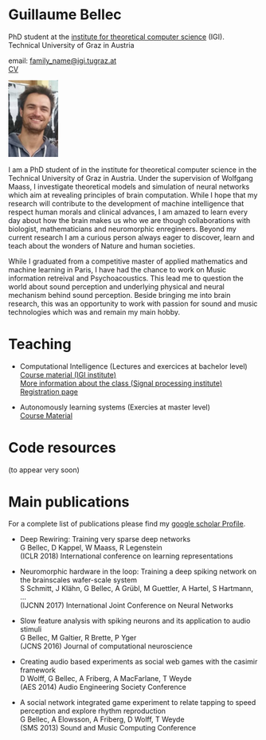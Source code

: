 # Guillaume Bellec
PhD student at the [institute for theoretical computer science](https://www.tugraz.at/institute/igi/home/) (IGI).  
Technical University of Graz in Austria

email: family_name@igi.tugraz.at  
[CV](https://github.com/guillaumeBellec/guillaumeBellec.github.io/blob/master/cv-guillaume-bellec%20(1).pdf)

<img src="https://github.com/guillaumeBellec/guillaumeBellec.github.io/blob/master/image_moi.jpg" alt="Photo" width="100px"/>

I am a PhD student of in the institute for theoretical computer science in the Technical University of Graz in Austria. Under the supervision of Wolfgang Maass, I investigate theoretical models and simulation of neural networks which aim at revealing principles of brain computation. While I hope that my research will contribute to the development of machine intelligence that respect human morals and clinical advances, I am amazed to learn every day about how the brain makes us who we are though collaborations with biologist, mathematicians and neuromorphic enregineers. Beyond my current research I am a curious person always eager to discover, learn and teach about the wonders of Nature and human societies.

While I graduated from a competitive master of applied mathematics and machine learning in Paris, I have had the chance to work on Music information retreival and Psychoacoustics. This lead me to question the world about sound perception and underlying physical and neural mechanism behind sound perception. Beside bringing me into brain research, this was an opportunity to work with passion for sound and music technologies which was and remain my main hobby.


# Teaching

- Computational Intelligence (Lectures and exercices at bachelor level)  
[Course material (IGI institute)](https://courses-igi.tugraz.at/courses/8)  
[More information about the class (Signal processing institute)](https://www.spsc.tugraz.at/courses/computational-intelligence)  
[Registration page](https://online.tugraz.at/tug_online/wbLv.wbShowLVDetail?pStpSpNr=203426&pSpracheNr=2)

- Autonomously learning systems (Exercies at master level)  
[Course Material](https://courses-igi.tugraz.at/courses/6)


# Code resources
(to appear very soon)


# Main publications
For a complete list of publications please find my [google scholar Profile](https://scholar.google.fr/citations?user=fSXUVvAAAAAJ&hl=fr).

- Deep Rewiring: Training very sparse deep networks  
G Bellec, D Kappel, W Maass, R Legenstein  
(ICLR 2018) International conference on learning representations

- Neuromorphic hardware in the loop: Training a deep spiking network on the brainscales wafer-scale system  
S Schmitt, J Klähn, G Bellec, A Grübl, M Guettler, A Hartel, S Hartmann, ...  
(IJCNN 2017) International Joint Conference on Neural Networks

- Slow feature analysis with spiking neurons and its application to audio stimuli  
G Bellec, M Galtier, R Brette, P Yger  
(JCNS 2016) Journal of computational neuroscience

- Creating audio based experiments as social web games with the casimir framework  
D Wolff, G Bellec, A Friberg, A MacFarlane, T Weyde  
(AES 2014) Audio Engineering Society Conference

- A social network integrated game experiment to relate tapping to speed perception and explore rhythm reproduction  
G Bellec, A Elowsson, A Friberg, D Wolff, T Weyde  
(SMS 2013) Sound and Music Computing Conference
